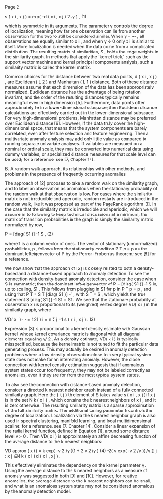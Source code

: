 Page 2

s ( x i , x j ) = exp( -d ( x i , x j ) 2 /γ ) , (1)

which is symmetric in its arguments. The parameter γ controls the degree of localization, meaning how far one observation can lie from another observation for the two to still be considered similar. When γ = ∞ , all observations are equally similar to x i , and when γ ↓ 0 only x i is similar to itself. More localization is needed when the data come from a complicated distribution. The resulting matrix of similarities, S , holds the edge weights in the similarity graph. In methods that apply the 'kernel trick,' such as the support vector machine and kernel principal components analysis, such a similarity matrix is called the kernel matrix.

Common choices for the distance between two real data points, d ( x i , x j ) , are Euclidean ( L 2 ) and Manhattan ( L 1 ) distance. Both of these distance measures assume that each dimension of the data has been appropriately normalized. Euclidean distance has the advantage of being rotation invariant, and the order of the resulting distances typically remains meaningful even in high dimension [5]. Furthermore, data points often approximately lie in a lower-dimensional subspace; then Euclidean distance calculations are effectively carried out in the lower-dimensional subspace. For very high-dimensional problems, Manhattan distance may be preferred over Euclidean distance [6]. However, if the data truly cover the high-dimensional space, that means that the system components are barely correlated, even after feature selection and feature engineering. Then a multivariate anomaly analysis may add only little value as compared to running separate univariate analyses. If variables are measured on a nominal or ordinal scale, they may be converted into numerical data using dummy variables, or specialized distance measures for that scale level can be used; for a reference, see [7, Chapter 14].

B. A random walk approach, its relationships with other methods, and problems in the presence of frequently occurring anomalies

The approach of [2] proposes to take a random walk on the similarity graph, and to label an observation as anomalous when the stationary probability of the random walk at that observation is low. For cases where the similarity matrix is not irreducible and aperiodic, random restarts are introduced in the random walk, like it was proposed as part of the PageRank algorithm [3]. In the case that the similarity matrix is irreducible and aperiodic, which we will assume in to following to keep technical discussions at a minimum, the matrix of transition probabilities in the graph is simply the similarity matrix normalized by row,

P = [diag( S1 )] -1 S , (2)

where 1 is a column vector of ones. The vector of stationary (unnormalized) probabilities, p , follows from the stationarity condition P T p = p as the dominant lefteigenvector of P by the Perron-Frobenius theorem; see [8] for a reference.

We now show that the approach of [2] is closely related to both a density-based and a distance-based approach to anomaly detection. To see the connection with density-based anomaly detection, consider the case when S is symmetric; then the dominant left-eigenvector of P = [diag( S1 )] -1 S is, up to scaling, S1 . This follows from plugging in S1 for p in P T p = p , and using that P T = S T [diag( S1 )] -1 , with S T = S , which yields the true statement S [diag( S1 )] -1 S1 = S1 . We see that the stationary probability at observation x i is proportional to its (weighted) vertex degree VD( x i ) in the similarity graph, where

VD( x i ) · · = ( S1 ) i = n ∑ j =1 s ( x i , x j ) . (3)

Expression (3) is proportional to a kernel density estimate with Gaussian kernel, whose kernel covariance matrix is diagonal with all diagonal elements equaling γ/ 2 . As a density estimate, VD( x i ) is typically misspecified, because the kernel matrix is not tuned to fit the particular data generating process. This may actually be desired in anomaly detection problems where a low density observation close to a very typical system state does not make for an interesting anomaly. However, the close connection with kernel density estimation suggests that if anomalous system states occur too frequently, they may not be labeled correctly as anomalies, even if they are for from the most typical system states.

To also see the connection with distance-based anomaly detection, consider a directed k nearest neighbor graph instead of a fully connected similarity graph. Here the ( i, j ) th element of S takes value s ( x i , x j ) if x j is in the set N k ( x i ) , which contains the k nearest neighbors of x i , and it is zero otherwise. The resulting similarity matrix is a sparse approximation of the full similarity matrix. The additional tuning parameter k controls the degree of localization. Localization via the k nearest neighbor graph is also used in spectral clustering, manifold learning, and local multidimensional scaling; for a reference, see [7, Chapter 14]. Consider a linear expansion of the radial kernel function, defined in Equation (1), around some distance level v > 0 . Then VD( x i ) is approximately an affine decreasing function of the average distance to the k nearest neighbors:

VD approx ( x i ) = k exp( -v 2 /γ )(1 + 2 v 2 /γ ) (4) -2( v exp( -v 2 /γ )) /γ ∑ j : x j ∈N k ( x i ) d ( x i , x j ) .

This effectively eliminates the dependency on the kernel parameter γ . Using the average distance to the k nearest neighbors as a measure of anomaly was suggested in both [9] and [10]. However, for relative anomalies, the average distance to the k nearest neighbors can be small, and what is an anomalous system state may not be considered anomalous by the anomaly detection model.